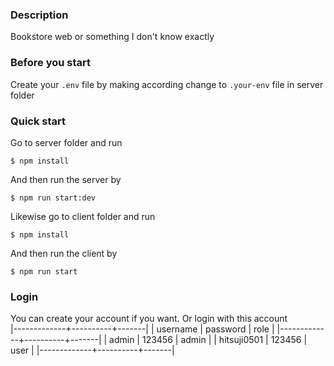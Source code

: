 ### Description

Bookstore web or something I don't know exactly

### Before you start

Create your `.env` file by making according change to `.your-env` file in server folder

### Quick start

Go to server folder and run

```console
$ npm install
```

And then run the server by 

```console 
$ npm run start:dev
```

Likewise go to client folder and run

```console
$ npm install
```

And then run the client by 

```console 
$ npm run start
```

### Login

You can create your account if you want. Or login with this account  
|-------------+----------+-------|
| username    | password | role  |
|-------------+----------+-------|
| admin       |   123456 | admin |
| hitsuji0501 |   123456 | user  |
|-------------+----------+-------|
